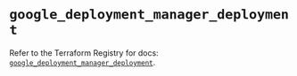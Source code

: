 # `google_deployment_manager_deployment`

Refer to the Terraform Registry for docs: [`google_deployment_manager_deployment`](https://registry.terraform.io/providers/hashicorp/google/5.22.0/docs/resources/deployment_manager_deployment).
